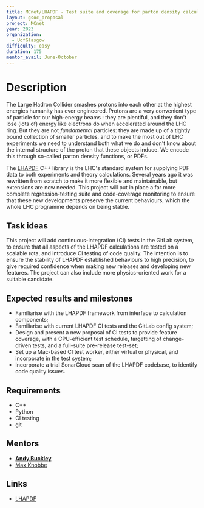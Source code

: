 ```yaml
---
title: MCnet/LHAPDF - Test suite and coverage for parton density calculations
layout: gsoc_proposal
project: MCnet
year: 2023
organization:
  - UofGlasgow
difficulty: easy
duration: 175
mentor_avail: June-October
---
```


# Description

The Large Hadron Collider smashes protons into each other at the highest
energies humanity has ever engineered. Protons are a very convenient type of
particle for our high-energy beams : they are plentiful, and they don't lose
(lots of) energy like electrons do when accelerated around the LHC ring. But
they are not *fundamental* particles: they are made up of a tightly bound
collection of smaller particles, and to make the most out of LHC experiments we
need to understand both what we do and don't know about the internal structure
of the proton that these objects induce. We encode this through so-called parton
density functions, or PDFs.

The [LHAPDF](https://lhapdf.hepforge.org) C++ library is the LHC's standard
system for supplying PDF data to both experiments and theory
calculations. Several years ago it was rewritten from scratch to make it more
flexible and maintainable, but extensions are now needed. This project will put
in place a far more complete regression-testing suite and code-coverage
monitoring to ensure that these new developments preserve the current behaviours,
which the whole LHC programme depends on being stable.


## Task ideas

This project will add continuous-integration (CI) tests in the GitLab system, to
ensure that all aspects of the LHAPDF calculations are tested on a scalable rota,
and introduce CI testing of code quality. The intention is to ensure the
stability of LHAPDF established behaviours to high precision, to give required
confidence when making new releases and developing new features. The project can
also include more physics-oriented work for a suitable candidate.


## Expected results and milestones

 * Familiarise with the LHAPDF framework from interface to calculation components;
 * Familiarise with current LHAPDF CI tests and the GitLab config system;
 * Design and present a new proposal of CI tests to provide feature coverage,
   with a CPU-efficient test schedule, targetting of change-driven tests, and
   a full-suite pre-release test-set;
 * Set up a Mac-based CI test worker, either virtual or physical, and incorporate
   in the test system;
 * Incorporate a trial SonarCloud scan of the LHAPDF codebase, to identify code
   quality issues.


## Requirements

 * C++
 * Python
 * CI testing
 * git


## Mentors

 * **[Andy Buckley](mailto:andy.buckley@cern.ch)**
 * [Max Knobbe](mailto:max.knobbe@uni-goettingen.de)


## Links

 * [LHAPDF](https://lhapdf.hepforge.org)
